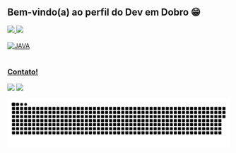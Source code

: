 ## Bem-vindo(a) ao perfil do Dev em Dobro 😁

 <div>
   <a href="https://github.com/rolddor">
   <img height="180em" src="https://github-readme-stats.vercel.app/api?username=rolddor&show_icons=true&theme=tokyonight&include_all_commits=true&count_private=true"/>
   <img height="180em" src="https://github-readme-stats.vercel.app/api/top-langs/?username=rolddor&layout=compact&langs_count=6&theme=tokyonight"/>

</div>
<div style="display: inline_block"><br>
  <img align="center" alt="JAVA" height="60" width="80" 
   src="https://cdn.jsdelivr.net/gh/devicons/devicon/icons/java/java-original.svg">
</div>
 
 <br>
 
  ### Contato!
 
<div> 
  <a href = "mailto:guilherme.vvribeiro@gmail.com"><img src="https://img.shields.io/badge/-Gmail-%23333?style=for-the-badge&logo=gmail&logoColor=white" target="_blank"></a>
  <a href="https://www.linkedin.com/in/guilherme-villela-b12497253/" target="_blank"><img src="https://img.shields.io/badge/-LinkedIn-%230077B5?style=for-the-badge&logo=linkedin&logoColor=white" target="_blank"></a> 
 
  ![Snake animation](https://github.com/rolddor/rolddor/blob/output/github-contribution-grid-snake.svg)

</div>
